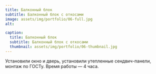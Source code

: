 ```yaml
---
title: Балконный блок
subtitle: Балконный блок с откосами
image: assets/img/portfolio/06-full.jpg
alt: 

caption:
  title: Балконный блок
  subtitle: Балконный блок с откосами
  thumbnail: assets/img/portfolio/06-thumbnail.jpg
---
```

Установили окно и дверь, установили утепленные сендвич-панели, монтаж по ГОСТу. Время работы — 4 часа.

<!-- {:.list-inline}
- Date: October 2019
- Client: Window
- Category: Photography -->

